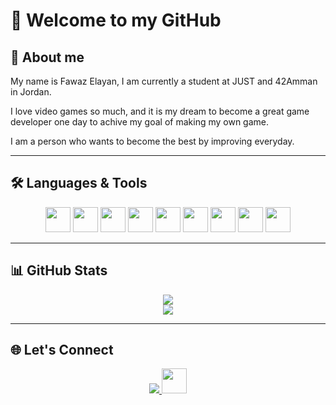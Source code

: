# 🙌 Welcome to my GitHub

## 📌 About me 
<p> My name is Fawaz Elayan, I am currently a student at JUST and 42Amman in Jordan. </p>
<p> I love video games so much, and it is my dream to become a great game developer one day to achive my goal of making my own game. </p>
<p> I am a person who wants to become the best by improving everyday.</p>

---

## 🛠️ Languages & Tools
<div align="center">
  <img src="https://cdn.jsdelivr.net/gh/devicons/devicon@latest/icons/c/c-original.svg" width="40" height="40" />
  <img src="https://cdn.jsdelivr.net/gh/devicons/devicon@latest/icons/cplusplus/cplusplus-original.svg" width="40" height="40" />
  <img src="https://cdn.jsdelivr.net/gh/devicons/devicon@latest/icons/html5/html5-original.svg" width="40" height="40" />
  <img src="https://cdn.jsdelivr.net/gh/devicons/devicon@latest/icons/css3/css3-original.svg" width="40" height="40" />
  <img src="https://cdn.jsdelivr.net/gh/devicons/devicon@latest/icons/javascript/javascript-original.svg" width="40" height="40" />
  <img src="https://cdn.jsdelivr.net/gh/devicons/devicon@latest/icons/python/python-original.svg" width="40" height="40" />
  <img src="https://cdn.jsdelivr.net/gh/devicons/devicon@latest/icons/git/git-original.svg" width="40" height="40" />
  <img src="https://cdn.jsdelivr.net/gh/devicons/devicon@latest/icons/linux/linux-original.svg" width="40" height="40" />
  <img src="https://cdn.jsdelivr.net/gh/devicons/devicon@latest/icons/vscode/vscode-original.svg" width="40" height="40" />
</div>

---

## 📊 GitHub Stats
<div align="center">
  <img src="https://github-readme-stats.vercel.app/api?username=fawazelayan&show_icons=true&theme=tokyonight" />
</div>
<div align="center">
  <img src="https://github-readme-stats.vercel.app/api/top-langs/?username=fawazelayan&theme=jolly&show_icons=true&hide_border=true&layout=compact" />
</div>

---

## 🌐 Let's Connect
<div align="center">
  <a href="https://profile.intra.42.fr/users/felayan">
    <img src="https://img.shields.io/badge/Profile-000000?style=for-the-badge&logo=42&logoColor=white" />
  </a>
  <a href="https://www.linkedin.com/in/fawaz-elayan-297a05285/">
    <img src="https://cdn.jsdelivr.net/gh/devicons/devicon@latest/icons/linkedin/linkedin-original-wordmark.svg" width="40" height="40" />
  </a>
</div>
